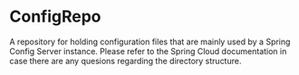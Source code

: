 # ConfigRepo
A repository for holding configuration files that are mainly used by a Spring Config Server instance. Please refer to the Spring Cloud documentation in case there are any quesions regarding the directory structure.
